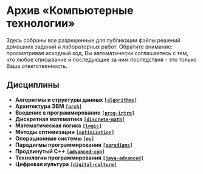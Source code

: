 # Архив «Компьютерные технологии»

Здесь собраны все разрешенные для публикации файлы решений домашних заданий и лабораторных работ. Обратите внимание: просматривая исходный код, Вы автоматически соглашаетесь с тем, что любое списывание и последующие за ним последствия - это только Ваша ответственность.

## Дисциплины

* **Алгоритмы и структуры данных** [**`[algorithms]`**](algorithms/)
* **Архитектура ЭВМ** [**`[arch]`**](arch/)
* **Введение в программирование** [**`[prog-intro]`**](prog-intro/)
* **Дискретная математика** [**`[discrete-math]`**](discrete-math/)
* **Математическая логика** [**`[logic]`**](logic/)
* **Методы оптимизации** [**`[optimization]`**](https://github.com/trio-at-optimization)
* **Операционные системы** [**`[os]`**](os/)
* **Парадигмы программирования** [**`[paradigms]`**](paradigms/)
* **Продвинутый C++** [**`[advanced-cpp]`**](advanced-cpp/)
* **Технологии программирования** [**`[java-advanced]`**](java-advanced/)
* **Цифровая культура** [**`[digital-culture]`**](digital-culture/)
